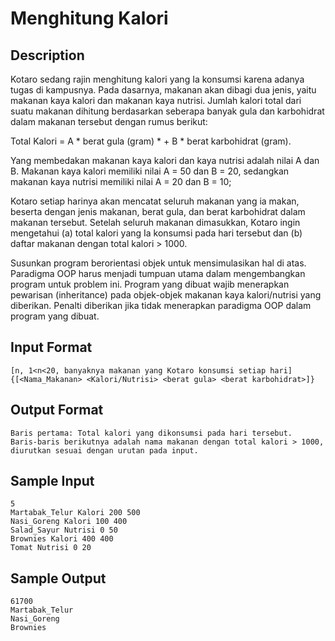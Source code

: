 # Menghitung Kalori

## Description
Kotaro sedang rajin menghitung kalori yang Ia konsumsi karena adanya tugas di kampusnya. Pada dasarnya, makanan akan dibagi dua jenis, yaitu makanan kaya kalori dan makanan kaya nutrisi. Jumlah kalori total dari suatu makanan dihitung berdasarkan seberapa banyak gula dan karbohidrat dalam makanan tersebut dengan rumus berikut:

Total Kalori = A * berat gula (gram) * + B * berat karbohidrat (gram).

Yang membedakan makanan kaya kalori dan kaya nutrisi adalah nilai A dan B. Makanan kaya kalori memiliki nilai A = 50 dan B = 20, sedangkan makanan kaya nutrisi memiliki nilai A = 20 dan B = 10;

Kotaro setiap harinya akan mencatat seluruh makanan yang ia makan, beserta dengan jenis makanan, berat gula, dan berat karbohidrat dalam makanan tersebut. Setelah seluruh makanan dimasukkan, Kotaro ingin mengetahui (a) total kalori yang Ia konsumsi pada hari tersebut dan (b) daftar makanan dengan total kalori > 1000. 

Susunkan program berorientasi objek untuk mensimulasikan hal di atas. Paradigma OOP harus menjadi tumpuan utama dalam mengembangkan program untuk problem ini. Program yang dibuat wajib menerapkan pewarisan (inheritance) pada objek-objek makanan kaya kalori/nutrisi yang diberikan. Penalti diberikan jika tidak menerapkan paradigma OOP dalam program yang dibuat.

## Input Format
```
[n, 1<n<20, banyaknya makanan yang Kotaro konsumsi setiap hari]
{[<Nama_Makanan> <Kalori/Nutrisi> <berat gula> <berat karbohidrat>]}
```

## Output Format
```
Baris pertama: Total kalori yang dikonsumsi pada hari tersebut.
Baris-baris berikutnya adalah nama makanan dengan total kalori > 1000, diurutkan sesuai dengan urutan pada input. 
```

## Sample Input
```
5
Martabak_Telur Kalori 200 500
Nasi_Goreng Kalori 100 400
Salad_Sayur Nutrisi 0 50
Brownies Kalori 400 400
Tomat Nutrisi 0 20
```

## Sample Output
```
61700
Martabak_Telur
Nasi_Goreng
Brownies

```